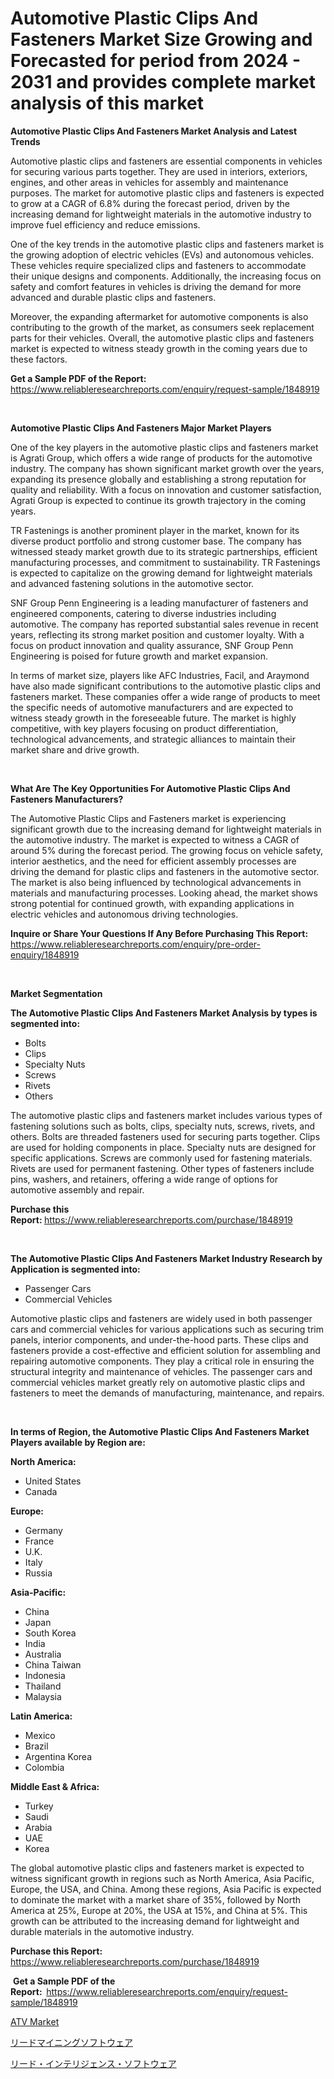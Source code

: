 <p><h1>Automotive Plastic Clips And Fasteners Market Size Growing and Forecasted for period from 2024 - 2031 and provides complete market analysis of this market</h1></p><p><strong>Automotive Plastic Clips And Fasteners Market Analysis and Latest Trends</strong></p>
<p><p>Automotive plastic clips and fasteners are essential components in vehicles for securing various parts together. They are used in interiors, exteriors, engines, and other areas in vehicles for assembly and maintenance purposes. The market for automotive plastic clips and fasteners is expected to grow at a CAGR of 6.8% during the forecast period, driven by the increasing demand for lightweight materials in the automotive industry to improve fuel efficiency and reduce emissions. </p><p>One of the key trends in the automotive plastic clips and fasteners market is the growing adoption of electric vehicles (EVs) and autonomous vehicles. These vehicles require specialized clips and fasteners to accommodate their unique designs and components. Additionally, the increasing focus on safety and comfort features in vehicles is driving the demand for more advanced and durable plastic clips and fasteners. </p><p>Moreover, the expanding aftermarket for automotive components is also contributing to the growth of the market, as consumers seek replacement parts for their vehicles. Overall, the automotive plastic clips and fasteners market is expected to witness steady growth in the coming years due to these factors.</p></p>
<p><strong>Get a Sample PDF of the Report:&nbsp;</strong> <a href="https://www.reliableresearchreports.com/enquiry/request-sample/1848919">https://www.reliableresearchreports.com/enquiry/request-sample/1848919</a></p>
<p>&nbsp;</p>
<p><strong>Automotive Plastic Clips And Fasteners Major Market Players</strong></p>
<p><p>One of the key players in the automotive plastic clips and fasteners market is Agrati Group, which offers a wide range of products for the automotive industry. The company has shown significant market growth over the years, expanding its presence globally and establishing a strong reputation for quality and reliability. With a focus on innovation and customer satisfaction, Agrati Group is expected to continue its growth trajectory in the coming years.</p><p>TR Fastenings is another prominent player in the market, known for its diverse product portfolio and strong customer base. The company has witnessed steady market growth due to its strategic partnerships, efficient manufacturing processes, and commitment to sustainability. TR Fastenings is expected to capitalize on the growing demand for lightweight materials and advanced fastening solutions in the automotive sector.</p><p>SNF Group Penn Engineering is a leading manufacturer of fasteners and engineered components, catering to diverse industries including automotive. The company has reported substantial sales revenue in recent years, reflecting its strong market position and customer loyalty. With a focus on product innovation and quality assurance, SNF Group Penn Engineering is poised for future growth and market expansion.</p><p>In terms of market size, players like AFC Industries, Facil, and Araymond have also made significant contributions to the automotive plastic clips and fasteners market. These companies offer a wide range of products to meet the specific needs of automotive manufacturers and are expected to witness steady growth in the foreseeable future. The market is highly competitive, with key players focusing on product differentiation, technological advancements, and strategic alliances to maintain their market share and drive growth.</p></p>
<p>&nbsp;</p>
<p><strong>What Are The Key Opportunities For Automotive Plastic Clips And Fasteners Manufacturers?</strong></p>
<p><p>The Automotive Plastic Clips and Fasteners market is experiencing significant growth due to the increasing demand for lightweight materials in the automotive industry. The market is expected to witness a CAGR of around 5% during the forecast period. The growing focus on vehicle safety, interior aesthetics, and the need for efficient assembly processes are driving the demand for plastic clips and fasteners in the automotive sector. The market is also being influenced by technological advancements in materials and manufacturing processes. Looking ahead, the market shows strong potential for continued growth, with expanding applications in electric vehicles and autonomous driving technologies.</p></p>
<p><strong>Inquire or Share Your Questions If Any Before Purchasing This Report:</strong> <a href="https://www.reliableresearchreports.com/enquiry/pre-order-enquiry/1848919">https://www.reliableresearchreports.com/enquiry/pre-order-enquiry/1848919</a></p>
<p>&nbsp;</p>
<p><strong>Market Segmentation</strong></p>
<p><strong>The Automotive Plastic Clips And Fasteners Market Analysis by types is segmented into:</strong></p>
<p><ul><li>Bolts</li><li>Clips</li><li>Specialty Nuts</li><li>Screws</li><li>Rivets</li><li>Others</li></ul></p>
<p><p>The automotive plastic clips and fasteners market includes various types of fastening solutions such as bolts, clips, specialty nuts, screws, rivets, and others. Bolts are threaded fasteners used for securing parts together. Clips are used for holding components in place. Specialty nuts are designed for specific applications. Screws are commonly used for fastening materials. Rivets are used for permanent fastening. Other types of fasteners include pins, washers, and retainers, offering a wide range of options for automotive assembly and repair.</p></p>
<p><strong>Purchase this Report:&nbsp;</strong><a href="https://www.reliableresearchreports.com/purchase/1848919">https://www.reliableresearchreports.com/purchase/1848919</a></p>
<p>&nbsp;</p>
<p><strong>The Automotive Plastic Clips And Fasteners Market Industry Research by Application is segmented into:</strong></p>
<p><ul><li>Passenger Cars</li><li>Commercial Vehicles</li></ul></p>
<p><p>Automotive plastic clips and fasteners are widely used in both passenger cars and commercial vehicles for various applications such as securing trim panels, interior components, and under-the-hood parts. These clips and fasteners provide a cost-effective and efficient solution for assembling and repairing automotive components. They play a critical role in ensuring the structural integrity and maintenance of vehicles. The passenger cars and commercial vehicles market greatly rely on automotive plastic clips and fasteners to meet the demands of manufacturing, maintenance, and repairs.</p></p>
<p>&nbsp;</p>
<p><strong>In terms of Region, the Automotive Plastic Clips And Fasteners Market Players available by Region are:</strong></p>
<p>
    <p> <strong> North America: </strong>
        <ul>
            <li>United States</li>
            <li>Canada</li>
        </ul>
        </p> 
    <p> <strong> Europe: </strong>
        <ul>
            <li>Germany</li>
            <li>France</li>
            <li>U.K.</li>
            <li>Italy</li>
            <li>Russia</li>
        </ul>
        </p> 
    <p> <strong> Asia-Pacific: </strong>
        <ul>
            <li>China</li>
            <li>Japan</li>
            <li>South Korea</li>
            <li>India</li>
            <li>Australia</li>
            <li>China Taiwan</li>
            <li>Indonesia</li>
            <li>Thailand</li>
            <li>Malaysia</li>
        </ul>
        </p> 
    <p> <strong> Latin America: </strong>
        <ul>
            <li>Mexico</li>
            <li>Brazil</li>
            <li>Argentina Korea</li>
            <li>Colombia</li>
        </ul>
        </p> 
    <p> <strong> Middle East & Africa: </strong>
        <ul>
            <li>Turkey</li>
            <li>Saudi</li>
            <li>Arabia</li>
            <li>UAE</li>
            <li>Korea</li>
        </ul>
    </p>
    </p>
<p><p>The global automotive plastic clips and fasteners market is expected to witness significant growth in regions such as North America, Asia Pacific, Europe, the USA, and China. Among these regions, Asia Pacific is expected to dominate the market with a market share of 35%, followed by North America at 25%, Europe at 20%, the USA at 15%, and China at 5%. This growth can be attributed to the increasing demand for lightweight and durable materials in the automotive industry.</p></p>
<p><strong>Purchase this Report: </strong><a href="https://www.reliableresearchreports.com/purchase/1848919">https://www.reliableresearchreports.com/purchase/1848919</a></p>
<p>&nbsp;<strong>Get a Sample PDF of the Report:&nbsp;&nbsp;</strong><a href="https://www.reliableresearchreports.com/enquiry/request-sample/1848919">https://www.reliableresearchreports.com/enquiry/request-sample/1848919</a></p>
<p><strong></strong></p>
<p><p><a href="https://github.com/danielneavesallisons03mba/Market-Research-Report-List-1/blob/main/atv-market.md">ATV Market</a></p><p><a href="https://medium.com/@ag1596/%E3%83%AA%E3%83%BC%E3%83%89%E9%89%B1%E6%A5%AD%E3%82%BD%E3%83%95%E3%83%88%E3%82%A6%E3%82%A7%E3%82%A2%E5%B8%82%E5%A0%B4%E3%81%AE%E8%A6%8B%E9%80%9A%E3%81%97-%E5%B8%82%E5%A0%B4%E5%8B%95%E5%90%91-%E6%88%90%E9%95%B7-2024%E5%B9%B4%E3%81%8B%E3%82%892031%E5%B9%B4%E3%81%BE%E3%81%A7%E3%81%AE%E4%BA%88%E6%B8%AC-e8857c50a9bf">リードマイニングソフトウェア</a></p><p><a href="https://medium.com/@ag1596/%E3%83%AA%E3%83%BC%E3%83%89%E3%82%A4%E3%83%B3%E3%83%86%E3%83%AA%E3%82%B8%E3%82%A7%E3%83%B3%E3%82%B9%E3%82%BD%E3%83%95%E3%83%88%E3%82%A6%E3%82%A7%E3%82%A2%E5%B8%82%E5%A0%B4-2031%E5%B9%B4%E3%81%BE%E3%81%A7%E3%81%AE%E3%83%88%E3%83%AC%E3%83%B3%E3%83%89-%E4%BA%88%E6%B8%AC-%E7%AB%B6%E5%90%88%E5%88%86%E6%9E%90-6cba0e81a368">リード・インテリジェンス・ソフトウェア</a></p></p>